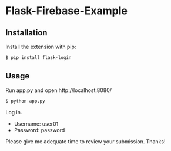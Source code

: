 # Flask-Firebase-Example


## Installation

Install the extension with pip:

```sh
$ pip install flask-login
```

## Usage

Run app.py and open http://localhost:8080/

```sh
$ python app.py
```

Log in.
- Username: user01
- Password: password

Please give me adequate time to review your submission. Thanks!